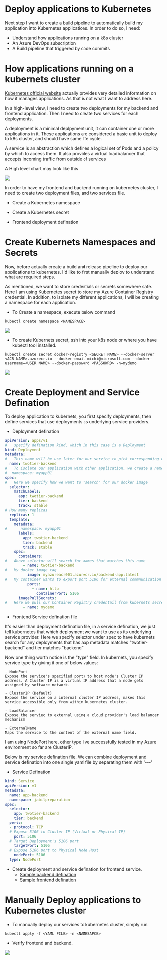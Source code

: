 Deploy applications to Kubernetes
================================

Next step I want to create a build pipeline to automatically build my application into Kubernetes applications. In order to do so, I need:

-   Understand how applications running on a k8s cluster
-   An Azure DevOps subscription
-   A Build pipeline that triggered by code commits

How applications running on a kubernets cluster
===============================================
[Kubernetes official website](https://kubernetes.io/docs/concepts/services-networking/service/)  actually provides very detailed information on how it manages applications. As that is not what I want to address here. 

In a high-level view, I need to create two deployments for my backend and frontend application. Then I need to create two services for each deployments.

A deployment is a minimal deplpyment unit, it can container one or more applications in it. These applications are considered a basic unit to deploy to k8s cluster, and should have same life cycle.

A service is an abstraction which defines a logical set of Pods and a policy by which to access them. It also provides a virtual loadbalancer that accepts incoming traffic from outside of services

A High level chart may look like this

<img src="media/20181221-high-level-k8s-service.jpg"/>

In order to have my frontend and backend running on kubernetes cluster, I need to create two deployment files, and two services file.

-   Create a Kubernetes namespace

-   Create a Kubernetes secret

-   Frontend deployment defination

Create Kubernets Namespaces and Secrets
=======================================
Now, before actually create a build and release pipeline to deploy our applications to kubernetes. I'd like to first manually deploy to understand what are required steps.

As mentioned, we want to store credentials or secrets somewhere safe. Here I am using Kubernetes secret to store my Azure Container Registry credential. In addition, to isolate my different applications, I will be creating a namespace for each application.

- To Create a namespace, execute below command

```shell
kubectl create namespace <NAMESPACE>
```

<img src="media/20181221-k8s-create-namespace.jpg" />

- To create Kubernets secret, ssh into your k8s node or where you have kubectl tool installed. 

```shell
kubectl create secret docker-registry <SECRET NAME> --docker-server <ACR NAME>.azurecr.io --docker-email michi@microsoft.com --docker-username=<USER NAME> --docker-password <PASSOWRD> -n=mydemo

```

<img src="media/20181221-k8s-create-secret.jpg"/>

Create Deployment and Service Defination
========================================

To deploy application to kubernets, you first specify deployments, then define services that use deployments as underlying service providers.

- Deployment defination

```yaml
apiVersion: apps/v1
#   specify defination kind, which in this case is a Deployment
kind: Deployment
metadata:
#   This name will be use later for our service to pick corresponding deployment
  name: twotier-backend
#   To isolate our application with other application, we create a namespace as isolation layer. This namespace value can be pass in later in our pipeline - which is a better practice
#  namespace: myapp01
spec:
#   Here we specify how we want to "search" for our docker image
  selector:
    matchLabels:
      app: twotier-backend
      tier: backend
      track: stable
# How many replicas
  replicas: 1
  template:
    metadata:
#      namespace: myapp01
      labels:
        app: twotier-backend
        tier: backend
        track: stable
    spec:
      containers:
#   Above selector will search for names that matches this name
        - name: twotier-backend
#   My docker image tag
          image: myazureacr001.azurecr.io/backend-app:latest
#   My container wants to export port 5106 for external commnunication
          ports:
            - name: http
              containerPort: 5106
      imagePullSecrets:
#   Here we pull our Container Registry credentail from kubernets secret we created in above step
        - name: mydemo
```

-   Frontend Service defination file

It's easier than deployment defination file, in a service defination, we just tell kubernetes that which deployment we want to use as its underlying service provider. Here we specify selector under spec to have kubernets search for any deployments that has app metadata matches "twotier-backend" and tier matches "backend"

Now one thing worth notice is the "type" field. In kubernets, you specify service type by giving it one of below values:
    
    - NodePort
    Expose the service's specified ports to host node's Cluster IP address. A Cluster IP is a virtual IP address that a node gets assigned by software network.  

    - ClusterIP (Default)
    Expose the service on a internal cluster IP address, makes this service accessible only from within kubernetes cluster.

    - LoadBalancer
    Expose the serviec to external using a cloud provider's load balancer mechanism

    - ExternalName
    Maps the service to the content of the external name field.

I am using NodePort here, other type I've successfully tested in my Azure environment so far are ClusterIP.

Below is my service defination file. We can combine deployment and service defination into one single yaml file by separating them with '---'

- Service Defination

```yaml
kind: Service
apiVersion: v1
metadata:
  name: app-backend
  namespace: jabilpreparation
spec:
  selector:
    app: twotier-backend
    tier: backend
  ports:
  - protocol: TCP
  # Expose 5106 to Cluster IP (Virtual or Physical IP)
    port: 5106
  # Target Deployment's 5106 port
    targetPort: 5106
  # Expose 5106 port to Physical Node Host
    nodePort: 5106
  type: NodePort
```

- Create deployment and service defination for frontend service.
  - <a href="references/k8s/backend.yml">Sample backend defination</a>
  - <a href="references/k8s/frontend.yml">Sample frontend defination</a>

Manually Deploy applications to Kubernetes cluster
==================================================

- To manually deploy our services to kubernetes cluster, simply run 

```shell
kubectl apply -f <YAML FILE> -n <NAMESAPCE>
```

- Verify frontend and backend.

<img src="media/20181221-verify-k8s-deployments.jpg"/>